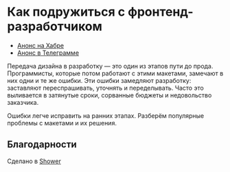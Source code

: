 # Как подружиться c фронтенд-разработчиком

- [Анонс на Хабре](https://habr.com/ru/company/ozontech/blog/715144/)
- [Анонс в Телеграмме](https://t.me/ozon_tech/391)

Передача дизайна в разработку — это один из этапов пути до прода. Программисты, которые потом работают с этими макетами, замечают в них одни и те же ошибки. Эти ошибки замедляют разработку: заставляют переспрашивать, уточнять и переделывать. Часто это выливается в затянутые сроки, сорванные бюджеты и недовольство заказчика.

Ошибки легче исправить на ранних этапах. Разберём популярные проблемы с макетами и их решения.

## Благодарности

Сделано в [Shower](https://github.com/shower/shower)
